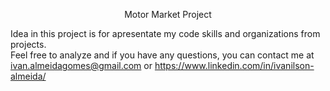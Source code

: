 <p align="center">
  Motor Market Project
</p>

Idea in this project is for apresentate my code skills and organizations from projects.<br/>
Feel free to analyze and if you have any questions, you can contact me at ivan.almeidagomes@gmail.com or https://www.linkedin.com/in/ivanilson-almeida/
